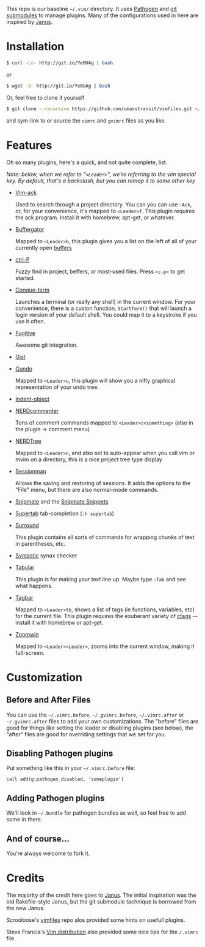 This repo is our baseline `~/.vim/` directory.  It uses [Pathogen][path]
and [git submodules][gitsm] to manage plugins.  Many of the configurations
used in here are inspired by [Janus][janus].

Installation
============
```bash
$ curl -Lo- http://git.io/Ye0UAg | bash
```

_or_

```bash
$ wget -O- http://git.io/Ye0UAg | bash
```

Or, feel free to clone it yourself

```bash
$ git clone --recursive https://github.com/umasstransit/vimfiles.git ~/.vim
```

and sym-link to or source the `vimrc` and `gvimrc` files as you like.

Features
========
Oh so many plugins, here's a quick, and not quite complete, list.

*Note: below, when we refer to "`<Leader>`", we're referring to the vim
special key.  By default, that's a backslash, but you can remap it to
some other key*

*   [Vim-ack][ack]

    Used to search through a project directory.  You can you can use `:Ack`,
    or, for your convenience, it's mapped to `<Leader>f`.  This plugin requires
    the ack program.  Install it with homebrew, apt-get, or whatever.

*   [Buffergator][buffg]

    Mapped to `<Leader>b`, this plugin gives you a list on the left of all
    of your currently open [buffers][buff]

*   [ctrl-P][ctrlp]

    Fuzzy find in project, beffers, or most-used files.  Press `<c-p>`
    to get started.

*   [Conque-term][conque]

    Launches a terminal (or really any shell) in the current window.  For
    your convenience, there is a custon function, `StartTerm()` that will
    launch a login version of your default shell.  You could map it to a
    keystroke if you use it often.

*   [Fugitive][fugitive]

    Awesome git integration.

*   [Gist][gist]

*   [Gundo][gundo]

    Mapped to `<Leader>u`, this plugin will show you a nifty graphical
    representation of your undo tree.

*   [Indent-object][indent]

*   [NERDcommenter][nc]

    Tons of comment commands mapped to `<Leader>c<something>` (also in the
    plugin -> comment menu)

*   [NERDTree][nt]

    Mapped to `<Leader>n`, and also set to auto-appear when you call vim or
    mvim on a directory, this is a nice project tree type display

*   [Sessionman][sessman]

    Allows the saving and restoring of sessions.  It adds the options to
    the "File" menu, but there are also normal-mode commands.

*   [Snipmate][snipmate] and the [Snipmate Snippets][snippets]

*   [Supertab][st] tab-completion (`:h supertab`)

*   [Surround][surround]

    This plugin contains all sorts of commands for wrapping chunks of text
    in parentheses, etc.

*   [Syntastic][syntastic] synax checker

*   [Tabular][tabular]

    This plugin is for making your text line up.  Maybe type `:Tab` and see
    what happens.

*   [Tagbar][tagbar]

    Mapped to `<Leader>tb`, shows a list of tags (ie functions, variables,
    etc) for the current file.  This plugin requires the exuberant variety
    of [ctags][ctags] -- install it with homebrew or apt-get.

*   [Zoomwin][zoom]

    Mapped to `<Leader><Leader>`, zooms into the current window, making it
    full-screen.

Customization
=============
Before and After Files
----------------------
You can use the `~/.vimrc.before`, `~/.gvimrc.before`, `~/.vimrc.after` or
`~/.gvimrc.after` files to add your own customizations.  The "before" files
are good for things like setting the leader or disabling plugins (see
below), the "after" files are good for overriding settings that we set
for you.

Disabling Pathogen plugins
--------------------------
Put something like this in your `~/.vimrc.before` file:

```viml
call add(g:pathogen_disabled, 'someplugin')
```

Adding Pathogen plugins
-----------------------
We'll look in `~/.bundle` for pathogen bundles as well, so feel free to
add some in there.

And of course...
----------------
You're always welcome to fork it.

Credits
=======
The majority of the credit here goes to [Janus][janus].  The initial
inspiration was the old Rakefile-style Janus, but the git submodule
tachnique is borrowed from the new Janus.

Scrooloose's [vimfiles][slvf] repo alos provided some hints on usefull
plugins.

Steve Francia's [Vim distribution][spf-13] also provided some nice tips
for the `/.vimrc` file.

[path]:       https://github.com/tpope/vim-pathogen
[gitsm]:      http://book.git-scm.com/5_submodules.html
[janus]:      https://github.com/carlhuda/janus
[ack]:        https://github.com/mileszs/ack.vim
[align]:      http://www.vim.org/scripts/script.php?script_id=294
[buffg]:      https://github.com/jeetsukumaran/vim-buffergator
[buff]:       http://vim.wikia.com/wiki/Vim_buffer_FAQ
[conque]:     http://code.google.com/p/conque/
[ctrlp]:      https://github.com/kien/ctrlp.vim
[fugitive]:   https://github.com/tpope/vim-fugitive
[gist]:       https://github.com/mattn/gist-vim
[gundo]:      https://github.com/sjl/gundo.vim
[indent]:     http://www.vim.org/scripts/script.php?script_id=3037
[nc]:         https://github.com/scrooloose/nerdcommenter/blob/master/doc/NERD_commenter.txt
[nt]:         https://github.com/scrooloose/nerdtree
[sessman]:    https://github.com/vim-scripts/sessionman.vim
[snipmate]:   https://github.com/garbas/vim-snipmate
[snippets]:   https://github.com/honza/snipmate-snippets
[st]:         http://www.vim.org/scripts/script.php?script_id=1643
[surround]:   https://github.com/tpope/vim-surround
[syntastic]:  https://github.com/scrooloose/syntastic
[tabular]:    http://vimcasts.org/episodes/aligning-text-with-tabular-vim/
[tagbar]:     http://majutsushi.github.com/tagbar/
[ctags]:      http://ctags.sourceforge.net/
[zoom]:       http://www.vim.org/scripts/script.php?script_id=508
[slvf]:       https://github.com/scrooloose/vimfiles
[spf-13]:     https://github.com/spf13/spf13-vim
